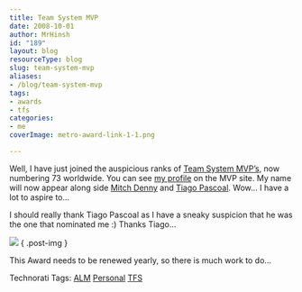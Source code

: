```yaml
---
title: Team System MVP
date: 2008-10-01
author: MrHinsh
id: "189"
layout: blog
resourceType: blog
slug: team-system-mvp
aliases:
- /blog/team-system-mvp
tags:
- awards
- tfs
categories:
- me
coverImage: metro-award-link-1-1.png

---
```



Well, I have just joined the auspicious ranks of [Team System MVP’s](https://mvp.support.microsoft.com/communities/mvp.aspx?product=1&competency=Team+System), now numbering 73 worldwide. You can see [my profile](https://mvp.support.microsoft.com/profile/Martin.Hinshelwood) on the MVP site. My name will now appear along side [Mitch Denny](https://mvp.support.microsoft.com/profile=2975269C-7D9E-46AE-A9DF-3E410887F30E) and [Tiago Pascoal](https://mvp.support.microsoft.com/profile=1874DC2D-2365-499A-8BD5-BF2D4702F340). Wow… I have a lot to aspire to…

I should really thank Tiago Pascoal as I have a sneaky suspicion that he was the one that nominated me :) Thanks Tiago…

![](images/MVPLogo.gif)
{ .post-img }

This Award needs to be renewed yearly, so there is much work to do…

Technorati Tags: [ALM](http://technorati.com/tags/ALM) [Personal](http://technorati.com/tags/Personal) [TFS](http://technorati.com/tags/TFS)


